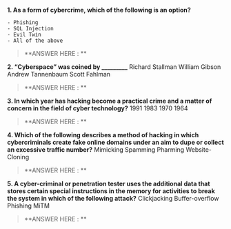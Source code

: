 **1. As a form of cybercrime, which of the following is an option?**

	- Phishing 
	- SQL Injection
	- Evil Twin 
	- All of the above

> **ANSWER HERE : ** 

**2. “Cyberspace” was coined by _________**
Richard Stallman
William Gibson
Andrew Tannenbaum
Scott Fahlman

> **ANSWER HERE : ** 

**3.  In which year has hacking become a practical crime and a matter of concern in the field of cyber technology?**
1991
1983
1970
1964

> **ANSWER HERE : ** 

**4. Which of the following describes a method of hacking in which cybercriminals create fake online domains under an aim to dupe or collect an excessive traffic number?**
	Mimicking 
	Spamming 
	Pharming
	Website-Cloning

> **ANSWER HERE : ** 

**5. A cyber-criminal or penetration tester uses the additional data that stores certain special instructions in the memory for activities to break the system in which of the following attack?**
Clickjacking
Buffer-overflow
Phishing
MiTM

> **ANSWER HERE : ** 
